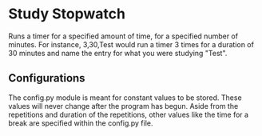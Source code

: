 # Study Stopwatch
Runs a timer for a specified amount of time, for a specified number of minutes. For instance, 3,30,Test would run a timer 3 times for a duration of 30 minutes and name the entry 
for what you were studying "Test".

## Configurations
The config.py module is meant for constant values to be stored. These values will never change after the program has begun.
Aside from the repetitions and duration of the repetitions, other values like the time for a break are specified within the config.py file.
